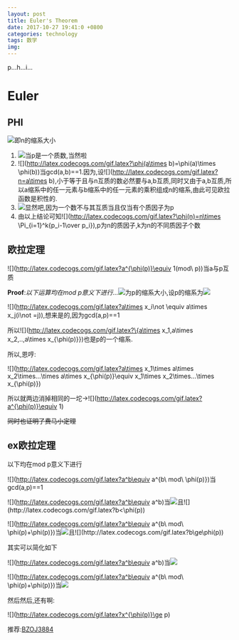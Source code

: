```yaml
---
layout: post
title: Euler's Theorem
date: 2017-10-27 19:41:0 +0800
categories: technology
tags: 数学
img: 
---
```

p...h...i...

# Euler

## PHI

![](http://latex.codecogs.com/gif.latex?\phi(n)=\sum_{i=1}^{n}[gcd(i,n)==1])即n的缩系大小

1. ![](http://latex.codecogs.com/gif.latex?\phi(p)=p-1)当p是一个质数,当然啦
2. ![](http://latex.codecogs.com/gif.latex?\phi(a\times b)=\phi(a)\times \phi(b))当gcd(a,b)==1.因为,设![](http://latex.codecogs.com/gif.latex?n=a\times b),小于等于且与n互质的数必然要与a,b互质,同时又由于a,b互质,所以a缩系中的任一元素与b缩系中的任一元素的乘积组成n的缩系,由此可见欧拉函数是积性的.
3. ![](http://latex.codecogs.com/gif.latex?\phi(p^k)=p^k-p^{k-1})显然吧,因为一个数不与其互质当且仅当有个质因子为p
4. 由以上结论可知![](http://latex.codecogs.com/gif.latex?\phi(n)=n\times \Pi_{i=1}^k{p_i-1\over p_i}),p为n的质因子,k为n的不同质因子个数

## 欧拉定理

![](http://latex.codecogs.com/gif.latex?a^{\phi(p)}\equiv 1(mod\ p))当a与p互质

**Proof**:*以下运算均在mod p意义下进行...*![](http://latex.codecogs.com/gif.latex?\phi(p))为p的缩系大小,设p的缩系为![](http://latex.codecogs.com/gif.latex?\{x_1,x_2,...,x_{\phi(p)}\})

![](http://latex.codecogs.com/gif.latex?a\times x_i\not \equiv a\times x_j(i\not =j)),想来是的,因为gcd(a,p)==1

所以![](http://latex.codecogs.com/gif.latex?\{a\times x_1,a\times x_2,..,a\times x_{\phi(p)}\})也是p的一个缩系.

所以,恩哼:

![](http://latex.codecogs.com/gif.latex?a\times x_1\times a\times x_2\times...\times a\times x_{\phi(p)}\equiv x_1\times x_2\times...\times x_{\phi(p)})

所以就两边消掉相同的一坨->![](http://latex.codecogs.com/gif.latex?a^{\phi(p)}\equiv 1)

~~同时也证明了费马小定理~~

## ex欧拉定理

以下均在mod p意义下进行

![](http://latex.codecogs.com/gif.latex?a^b\equiv a^{b\ mod\ \phi(p)})当gcd(a,p)==1

![](http://latex.codecogs.com/gif.latex?a^b\equiv a^b)当![](http://latex.codecogs.com/gif.latex?gcd(a,p)\not=1)且![](http://latex.codecogs.com/gif.latex?b<\phi(p))

![](http://latex.codecogs.com/gif.latex?a^b\equiv a^{b\ mod\ \phi(p)+\phi(p)})当![](http://latex.codecogs.com/gif.latex?gcd(a,p)\not=1)且![](http://latex.codecogs.com/gif.latex?b\ge\phi(p))

其实可以简化如下

![](http://latex.codecogs.com/gif.latex?a^b\equiv a^b)当![](http://latex.codecogs.com/gif.latex?b<\phi(p))

![](http://latex.codecogs.com/gif.latex?a^b\equiv a^{b\ mod\ \phi(p)+\phi(p)})当![](http://latex.codecogs.com/gif.latex?b\ge\phi(p))

然后然后,还有啊:

![](http://latex.codecogs.com/gif.latex?x^{\phi(p)}\ge p)

推荐:[BZOJ3884](http://www.lydsy.com/JudgeOnline/problem.php?id=3884)
